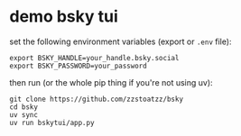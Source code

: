 # demo bsky tui

set the following environment variables (export or `.env` file):
```
export BSKY_HANDLE=your_handle.bsky.social
export BSKY_PASSWORD=your_password
```

then run (or the whole pip thing if you're not using uv):
```
git clone https://github.com/zzstoatzz/bsky
cd bsky
uv sync
uv run bskytui/app.py
```